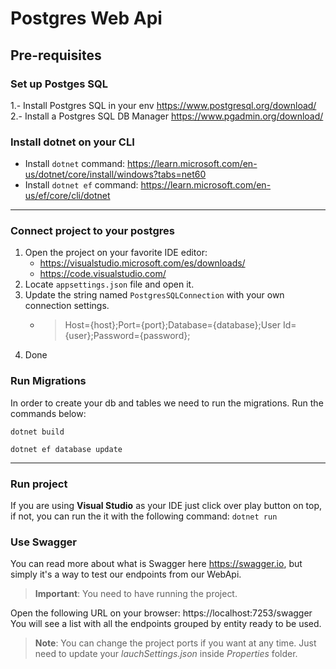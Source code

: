 # Postgres Web Api

## Pre-requisites
### Set up Postges SQL
1.- Install Postgres SQL in your env https://www.postgresql.org/download/
2.- Install a Postgres SQL DB Manager https://www.pgadmin.org/download/

### Install dotnet on your CLI

- Install <code>dotnet</code> command:
https://learn.microsoft.com/en-us/dotnet/core/install/windows?tabs=net60
- Install <code>dotnet ef</code> command:
https://learn.microsoft.com/en-us/ef/core/cli/dotnet

<hr>

### Connect project to your postgres
1. Open the project on your favorite IDE editor:
    - https://visualstudio.microsoft.com/es/downloads/
    - https://code.visualstudio.com/
2. Locate <code>appsettings.json</code> file and open it.
3. Update the string named <code>PostgresSQLConnection</code> with your own connection settings.
    - >Host={host};Port={port};Database={database};User Id={user};Password={password};
4. Done

### Run Migrations
In order to create your db and tables we need to run the migrations. Run the commands below:

<code>dotnet build</code>

<code>dotnet ef database update</code>

<hr>

### Run project
If you are using **Visual Studio** as your IDE just click over play button on top, if not, you can run the it with the following command:
<code>dotnet run</code>

### Use Swagger
You can read more about what is Swagger here https://swagger.io, but simply it's a way to test our endpoints from our WebApi.

>**Important**: You need to have running the project.

Open the following URL on your browser:
https://localhost:7253/swagger
You will see a list with all the endpoints grouped by entity ready to be used.

>**Note**: You can change the project ports if you want at any time. Just need to update your *lauchSettings.json* inside *Properties* folder. 
